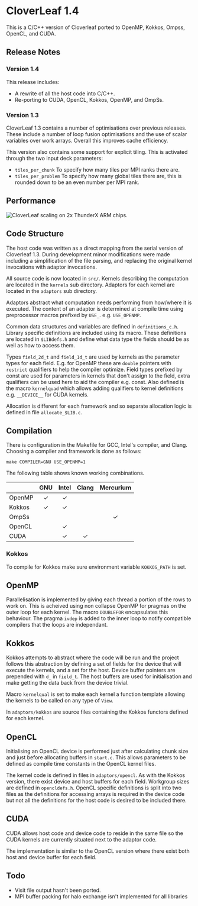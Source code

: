 # CloverLeaf 1.4

This is a C/C++ version of Cloverleaf ported to OpenMP, Kokkos, Ompss, OpenCL, and CUDA.




## Release Notes

### Version 1.4

This release includes:
*   A rewrite of all the host code into C/C++.
*   Re-porting to CUDA, OpenCL, Kokkos, OpenMP, and OmpSs.

### Version 1.3

CloverLeaf 1.3 contains a number of optimisations over previous releases.
These include a number of loop fusion optimisations and the use of scalar variables over work arrays.
Overall this improves cache efficiency.

This version also contains some support for explicit tiling.
This is activated through the two input deck parameters:
*   `tiles_per_chunk`   To specify how many tiles per MPI ranks there are.
*   `tiles_per_problem` To specify how many global tiles there are, this is rounded down to be an even number per MPI rank.

## Performance

![CloverLeaf scaling on 2x ThunderX ARM chips.](https://github.com/jamuus/CloverLeaf/blob/master/img/thunderxscaling.png)

## Code Structure

The host code was written as a direct mapping from the serial version of Cloverleaf 1.3. During development minor modifications were made including a simplification of the file parsing, and replacing the original kernel invocations with adaptor invocations.

All source code is now located in `src/`. Kernels describing the computation are located in the `kernels` sub directory. Adaptors for each kernel are located in the `adaptors` sub directory.

Adaptors abstract what computation needs performing from how/where it is executed. The content of an adaptor is determined at compile time using preprocessor macros prefixed by `USE_`. e.g. `USE_OPENMP`.

Common data structures and variables are defined in `definitions_c.h`. Library specific definitions are included using its macro. These definitions are located in `$LIBdefs.h` and define what data type the fields should be as well as how to access them.

Types `field_2d_t` and `field_1d_t` are used by kernels as the parameter types for each field. E.g. for OpenMP these are `double` pointers with `restrict` qualifiers to help the compiler optimize. Field types prefixed by const are used for parameters in kernels that don't assign to the field, extra qualifiers can be used here to aid the compiler e.g. const. Also defined is the macro `kernelquad` which allows adding qualifiers to kernel definitions e.g. `__DEVICE__` for CUDA kernels.

Allocation is different for each framework and so separate allocation logic is defined in file `allocate_$LIB.c`.


## Compilation

There is configuration in the Makefile for GCC, Intel's compiler, and Clang. Choosing a compiler and framework is done as follows:

    make COMPILER=GNU USE_OPENMP=1

The following table shows known working combinations.

|        | GNU | Intel | Clang | Mercurium |
|--------|:---:|:-----:|:-----:|:---------:|
| OpenMP |  ✓  |   ✓   |       |           |
| Kokkos |  ✓  |   ✓   |       |           |
| OmpSs  |     |       |       |     ✓     |
| OpenCL |     |   ✓   |       |           |
| CUDA   |     |   ✓   |   ✓   |           |

### Kokkos

To compile for Kokkos make sure environment variable `KOKKOS_PATH` is set.

<!-- 

|        | MPI HX | Tile HX |
|--------|:------:|:-------:|
| OpenMP |  ✓     |   ✓     |
| Kokkos |  ✓     |         |
| OmpSs  |  ✓     |   ✓     |
| OpenCL |        |         |
| CUDA   |        |         |

 -->


## OpenMP

Parallelisation is implemented by giving each thread a portion of the rows to work on. This is acheived using non collapse OpenMP for pragmas on the outer loop for each kernel. The macro `DOUBLEFOR` encapsulates this behaviour. The pragma `ivdep` is added to the inner loop to notify compatible compilers that the loops are independant.


## Kokkos

Kokkos attempts to abstract where the code will be run and the project follows this abstraction by defining a set of fields for the device that will execute the kernels, and a set for the host. Device buffer pointers are prepended with `d_` in `field_t`. The host buffers are used for initialisation and make getting the data back from the device trivial.

Macro `kernelqual` is set to make each kernel a function template allowing the kernels to be called on any type of `View`.

In `adaptors/kokkos` are source files containing the Kokkos functors defined for each kernel.


## OpenCL

Initialising an OpenCL device is performed just after calculating chunk size and just before allocating buffers in `start.c`. This allows parameters to be defined as compile time constants in the OpenCL kernel files.

The kernel code is defined in files in `adaptors/opencl`. As with the Kokkos version, there exist device and host buffers for each field. Workgroup sizes are defined in `opencldefs.h`. OpenCL specific definitions is split into two files as the definitions for accessing arrays is required in the device code but not all the definitions for the host code is desired to be included there.

## CUDA

CUDA allows host code and device code to reside in the same file so the CUDA kernels are currently situated next to the adaptor code.

The implementation is similar to the OpenCL version where there exist both host and device buffer for each field.

## Todo

*   Visit file output hasn't been ported.
*   MPI buffer packing for halo exchange isn't implemented for all libraries
